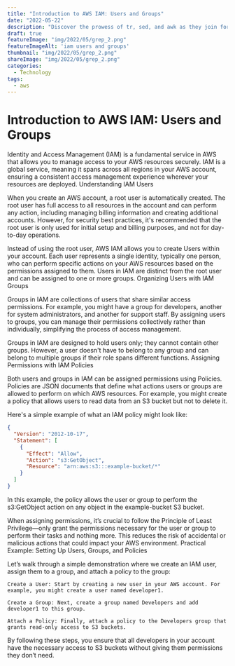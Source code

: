 ```yaml
---
title: "Introduction to AWS IAM: Users and Groups"
date: "2022-05-22"
description: "Discover the prowess of tr, sed, and awk as they join forces with grep, elevating your text processing skills to a whole new level."
draft: true
featureImage: "img/2022/05/grep_2.png"
featureImageAlt: 'iam users and groups'
thumbnail: "img/2022/05/grep_2.png"
shareImage: "img/2022/05/grep_2.png"
categories:
  - Technology
tags:
  - aws
---
```


# Introduction to AWS IAM: Users and Groups

Identity and Access Management (IAM) is a fundamental service in AWS that allows you to manage access to your AWS resources securely. IAM is a global service, meaning it spans across all regions in your AWS account, ensuring a consistent access management experience wherever your resources are deployed.
Understanding IAM Users

When you create an AWS account, a root user is automatically created. The root user has full access to all resources in the account and can perform any action, including managing billing information and creating additional accounts. However, for security best practices, it's recommended that the root user is only used for initial setup and billing purposes, and not for day-to-day operations.

Instead of using the root user, AWS IAM allows you to create Users within your account. Each user represents a single identity, typically one person, who can perform specific actions on your AWS resources based on the permissions assigned to them. Users in IAM are distinct from the root user and can be assigned to one or more groups.
Organizing Users with IAM Groups

Groups in IAM are collections of users that share similar access permissions. For example, you might have a group for developers, another for system administrators, and another for support staff. By assigning users to groups, you can manage their permissions collectively rather than individually, simplifying the process of access management.

Groups in IAM are designed to hold users only; they cannot contain other groups. However, a user doesn't have to belong to any group and can belong to multiple groups if their role spans different functions.
Assigning Permissions with IAM Policies

Both users and groups in IAM can be assigned permissions using Policies. Policies are JSON documents that define what actions users or groups are allowed to perform on which AWS resources. For example, you might create a policy that allows users to read data from an S3 bucket but not to delete it.

Here's a simple example of what an IAM policy might look like:

```json
{
  "Version": "2012-10-17",
  "Statement": [
    {
      "Effect": "Allow",
      "Action": "s3:GetObject",
      "Resource": "arn:aws:s3:::example-bucket/*"
    }
  ]
}
```

In this example, the policy allows the user or group to perform the s3:GetObject action on any object in the example-bucket S3 bucket.

When assigning permissions, it’s crucial to follow the Principle of Least Privilege—only grant the permissions necessary for the user or group to perform their tasks and nothing more. This reduces the risk of accidental or malicious actions that could impact your AWS environment.
Practical Example: Setting Up Users, Groups, and Policies

Let’s walk through a simple demonstration where we create an IAM user, assign them to a group, and attach a policy to the group:

    Create a User: Start by creating a new user in your AWS account. For example, you might create a user named developer1.

    Create a Group: Next, create a group named Developers and add developer1 to this group.

    Attach a Policy: Finally, attach a policy to the Developers group that grants read-only access to S3 buckets.

By following these steps, you ensure that all developers in your account have the necessary access to S3 buckets without giving them permissions they don’t need.
